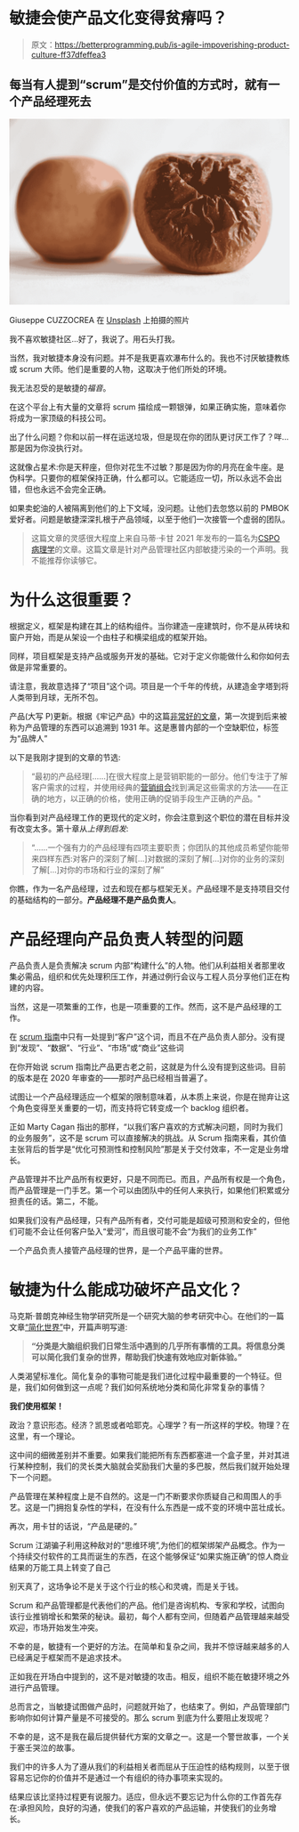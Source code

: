 # 敏捷会使产品文化变得贫瘠吗？

> 原文：<https://betterprogramming.pub/is-agile-impoverishing-product-culture-ff37dfeffea3>

## 每当有人提到“scrum”是交付价值的方式时，就有一个产品经理死去

![](img/b9af8f3ec0080c35c1d90b9bece1b304.png)

Giuseppe CUZZOCREA 在 [Unsplash](https://unsplash.com?utm_source=medium&utm_medium=referral) 上拍摄的照片

我不喜欢敏捷社区…好了，我说了。用石头打我。

当然，我对敏捷本身没有问题。并不是我更喜欢瀑布什么的。我也不讨厌敏捷教练或 scrum 大师。他们是重要的人物，这取决于他们所处的环境。

我无法忍受的是敏捷的*福音*。

在这个平台上有大量的文章将 scrum 描绘成一颗银弹，如果正确实施，意味着你将成为一家顶级的科技公司。

出了什么问题？你和以前一样在运送垃圾，但是现在你的团队更讨厌工作了？咩…那是因为你没执行对。

这就像占星术:你是天秤座，但你对花生不过敏？那是因为你的月亮在金牛座。是伪科学。只要你的框架保持正确，什么都可以。它能适应一切，所以永远不会出错，但也永远不会完全正确。

如果卖蛇油的人被隔离到他们的上下文域，没问题。让他们去忽悠以前的 PMBOK 爱好者。问题是敏捷深深扎根于产品领域，以至于他们一次接管一个虚弱的团队。

> 这篇文章的灵感很大程度上来自马蒂·卡甘 2021 年发布的一篇名为[CSPO 病理学](https://www.svpg.com/the-cspo-pathology/)的文章。这篇文章是针对产品管理社区内部敏捷污染的一个声明。我不能推荐你读够它。

# 为什么这很重要？

根据定义，框架是构建在其上的结构组件。当你建造一座建筑时，你不是从砖块和窗户开始，而是从架设一个由柱子和横梁组成的框架开始。

同样，项目框架是支持产品或服务开发的基础。它对于定义你能做什么和你如何去做是非常重要的。

请注意，我故意选择了“项目”这个词。项目是一个千年的传统，从建造金字塔到将人类带到月球，无所不包。

产品(大写 P)更新。根据《牢记产品》中的这篇[非常好的文章](https://www.mindtheproduct.com/history-evolution-product-management/#:~:text=Modern%20product%20management%20started%20in,management%20and%20ultimately%20product%20management.)，第一次提到后来被称为产品管理的东西可以追溯到 1931 年。这是惠普内部的一个空缺职位，标签为“品牌人”

以下是我刚才提到的文章的节选:

> “最初的产品经理[……]在很大程度上是营销职能的一部分。他们专注于了解客户需求的过程，并使用经典的[营销组合](https://en.wikipedia.org/wiki/Marketing_mix)找到满足这些需求的方法——在正确的地方，以正确的价格，使用正确的促销手段生产正确的产品。"

当你看到对产品经理工作的更现代的定义时，你会注意到这个职位的潜在目标并没有改变太多。第十章从*上得到启发*:

> “……一个强有力的产品经理有四项主要职责；你团队的其他成员希望你能带来四样东西:对客户的深刻了解[…]对数据的深刻了解[…]对你的业务的深刻了解[…]对你的市场和行业的深刻了解”

你瞧，作为一名产品经理，过去和现在都与框架无关。产品经理不是支持项目交付的基础结构的一部分。**产品经理不是产品负责人**。

# 产品经理向产品负责人转型的问题

产品负责人是负责解决 scrum 内部“构建什么”的人物。他们从利益相关者那里收集必需品，组织和优先处理积压工作，并通过例行会议与工程人员分享他们正在构建的内容。

当然，这是一项繁重的工作，也是一项重要的工作。然而，这不是产品经理的工作。

在 [scrum 指南](https://scrumguides.org/scrum-guide.html)中只有一处提到“客户”这个词，而且不在产品负责人部分。没有提到“发现”、“数据”、“行业”、“市场”或“商业”这些词

在你开始说 scrum 指南比产品更古老之前，这就是为什么没有提到这些词。目前的版本是在 2020 年审查的——那时产品已经相当普遍了。

试图让一个产品经理适应一个框架的限制意味着，从本质上来说，你是在抛弃让这个角色变得至关重要的一切，而支持将它转变成一个 backlog 组织者。

正如 Marty Cagan 指出的那样，“以我们客户喜欢的方式解决问题，同时为我们的业务服务”，这不是 scrum 可以直接解决的挑战。从 Scrum 指南来看，其价值主张背后的哲学是“优化可预测性和控制风险”那是关于交付效率，不一定是业务增长。

产品管理并不比产品所有权更好，只是不同而已。而且，产品所有权是一个角色，而产品管理是一门手艺。第一个可以由团队中的任何人来执行，如果他们积累或分担责任的话。第二，不能。

如果我们没有产品经理，只有产品所有者，交付可能是超级可预测和安全的，但他们可能不会让任何客户坠入“爱河”，而且很可能不会“为我们的业务工作”

一个产品负责人接管产品经理的世界，是一个产品平庸的世界。

# 敏捷为什么能成功破坏产品文化？

马克斯·普朗克神经生物学研究所是一个研究大脑的参考研究中心。在他们的一篇文章[“简化世界”](https://www.mpg.de/16747094/0416-psy-simplifying-our-world-155111-x)中，开篇声明写道:

> **“分类是大脑组织我们日常生活中遇到的几乎所有事情的工具。将信息分类可以简化我们复杂的世界，帮助我们快速有效地应对新体验。”**

人类渴望标准化。简化复杂的事物可能是我们进化过程中最重要的一个特征。但是，我们如何做到这一点呢？我们如何系统地分类和简化非常复杂的事情？

**我们使用框架！**

政治？意识形态。经济？凯恩或者哈耶克。心理学？有一所这样的学校。物理？在这里，有一个理论。

这中间的细微差别并不重要。如果我们能把所有东西都塞进一个盒子里，并对其进行某种控制，我们的灵长类大脑就会奖励我们大量的多巴胺，然后我们就开始处理下一个问题。

产品管理在某种程度上是不自然的。这是一门不断要求你质疑自己和周围人的手艺。这是一门拥抱复杂性的学科，在没有什么东西是一成不变的环境中茁壮成长。

再次，用卡甘的话说，“产品是硬的。”

Scrum 江湖骗子利用这种敌对的“思维环境”,为他们的框架绑架产品概念。作为一个持续交付软件的工具而诞生的东西，在这个能够保证“如果实施正确”的惊人商业结果的万能工具上转变了自己

别天真了，这场争论不是关于这个行业的核心和灵魂，而是关于钱。

Scrum 和产品管理都是代表他们的产品。他们是咨询机构、专家和学校，试图向该行业推销增长和繁荣的秘诀。最初，每个人都有空间，但随着产品管理越来越受欢迎，市场开始发生冲突。

不幸的是，敏捷有一个更好的方法。在简单和复杂之间，我并不惊讶越来越多的人已经满足于框架而不是追求技术。

正如我在开场白中提到的，这不是对敏捷的攻击。相反，组织不能在敏捷环境之外进行产品管理。

总而言之，当敏捷试图做产品时，问题就开始了，也结束了。例如，产品管理部门影响你如何计算产量是不可接受的。那么 scrum 到底为什么要阻止发现呢？

不幸的是，这不是我在最后提供替代方案的文章之一。这是一个警世故事，一个关于塞壬哭泣的故事。

我们中的许多人为了遵从我们的利益相关者而屈从于压迫性的结构规则，以至于很容易忘记你的价值并不是通过一个有组织的待办事项来实现的。

结果应该比坚持过程更有说服力。适应，但永远不要忘记为什么你的工作首先存在:承担风险，良好的沟通，使我们的客户喜欢的产品运输，并使我们的业务增长。